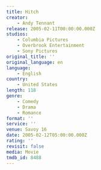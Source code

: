 ```yaml
---
title: Hitch
creator:
    - Andy Tennant
release: 2005-02-11T00:00:00.000Z
studios:
    - Columbia Pictures
    - Overbrook Entertainment
    - Sony Pictures
original_title: ''
original_language: en
language:
    - English
country:
    - United States
length: 118
genre:
    - Comedy
    - Drama
    - Romance
format: ''
service: ''
venue: Savoy 16
date: 2005-02-12T05:00:00.000Z
rating: ''
revisit: false
media: Movie
tmdb_id: 8488
---
```



